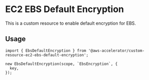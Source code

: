 # EC2 EBS Default Encryption

This is a custom resource to enable default encryption for EBS.

## Usage

    import { EbsDefaultEncryption } from '@aws-accelerator/custom-resource-ec2-ebs-default-encryption';

    new EbsDefaultEncryption(scope, `EbsEncryption`, {
      key,
    });
